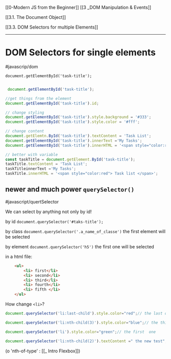 [[0-Modern JS from the Beginner]]
[[3 _DOM Manipulation & Events]]

[[3.1. The Document Object]]

[[3.3. DOM Selectors for multiple Elements]]

---

# DOM Selectors for single elements
#javascrip/dom

`document.getElementById('task-title');`

```js

 document.getElementById('task-title');

//get things from the element
document.getElementById('task-title').id;

// change styling
document.getElementById('task-title').style.background = '#333';
document.getElementById('task-title').style.color = '#fff';

// change content
document.getElemtn.ById('task-title').textContent = 'Task List';
document.getElementById('task-title').innerText ='My Tasks';
document.getElementById('task-title').innerHTML = '<span style="color:red"> Task list </span>';

// better with variable
const taskTitle = document.getElement.ById('task-title');
taskTitle.textContent = 'Task List';
taskTitleinnerText ='My Tasks';
taskTitle.innerHTML = '<span style="color:red"> Task list </span>';
```


## newer and much power `querySelector()`
#javascript/quertSelector

We can select by anything not only by id!

by id
`document.querySelector('#taks-title');`

by class
`document.querySelector('.a_name_of_classe')`  the first element will be selected

by element
`document.querySelector('h5')` the first one will be selected

in a html file:
```html
    <ul>
        <li> first</li>
        <li> second</li>
        <li> third</li>
        <li> fourth</li>
        <li> fifth </li>
    </ul>
```

How change `<li>`?
```js
document.querySelector('li:last-child').style.color="red";// the last one

document.querySelector('li:nth-child(3)').style.color="blue";// the third one

document.querySelector('li').style.color="green";// the first  one

document.querySelector('li:nth-child(2)').textContent =" the new test";// the second one
```

(o 'nth-of-type' : [[_ Intro Flexbox]])







